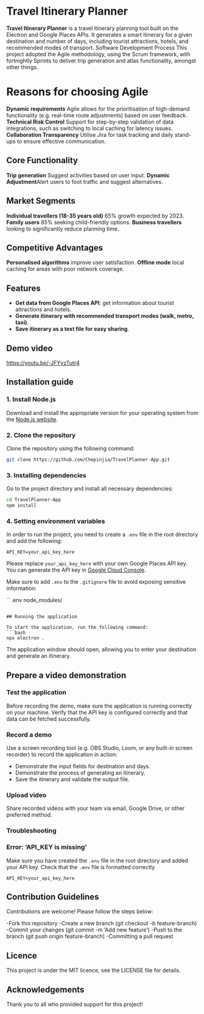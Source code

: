 # Travel Itinerary Planner

**Travel Itinerary Planner** is a travel itinerary planning tool built on the Electron and Google Places APIs. It generates a smart itinerary for a given destination and number of days, including tourist attractions, hotels, and recommended modes of transport.
Software Development Process
This project adopted the Agile methodology, using the Scrum framework, with fortnightly Sprints to deliver trip generation and atlas functionality, amongst other things.

# Reasons for choosing Agile

**Dynamic requirements** Agile allows for the prioritisation of high-demand functionality (e.g. real-time route adjustments) based on user feedback.
**Technical Risk Control** Support for step-by-step validation of data integrations, such as switching to local caching for latency issues.
**Collaboration Transparency** Utilise Jira for task tracking and daily stand-ups to ensure effective communication.

## Core Functionality
**Trip generation** Suggest activities based on user input.
**Dynamic Adjustment**Alert users to foot traffic and suggest alternatives.

## Market Segments
**Individual travellers (18-35 years old)** 65% growth expected by 2023.
**Family users** 85% seeking child-friendly options.
**Business travellers** looking to significantly reduce planning time.

## Competitive Advantages
**Personalised algorithms** improve user satisfaction.
**Offline mode** local caching for areas with poor network coverage.

## Features

- **Get data from Google Places API**: get information about tourist attractions and hotels.
- **Generate itinerary with recommended transport modes (walk, metro, taxi)**.
- **Save itinerary as a text file for easy sharing**.

## Demo video

https://youtu.be/-JFYyzTutr4

## Installation guide

### 1. Install Node.js

Download and install the appropriate version for your operating system from the [Node.js website](https://nodejs.org).

### 2. Clone the repository

Clone the repository using the following command:

```bash
git clone https://github.com/Chepinjia/TravelPlanner-App.git
```

### 3. Installing dependencies

Go to the project directory and install all necessary dependencies:

```bash
cd TravelPlanner-App
npm install
```

### 4. Setting environment variables

In order to run the project, you need to create a `.env` file in the root directory and add the following:

```
API_KEY=your_api_key_here
```

Please replace `your_api_key_here` with your own Google Places API key. You can generate the API key in [Google Cloud Console](https://console.cloud.google.com/).

Make sure to add `.env` to the `.gitignore` file to avoid exposing sensitive information:

``
.env
node_modules/
```

## Running the application

To start the application, run the following command:
```bash
npx electron .
```

The application window should open, allowing you to enter your destination and generate an itinerary.

## Prepare a video demonstration

### Test the application

Before recording the demo, make sure the application is running correctly on your machine. Verify that the API key is configured correctly and that data can be fetched successfully.

### Record a demo

Use a screen recording tool (e.g. OBS Studio, Loom, or any built-in screen recorder) to record the application in action:
- Demonstrate the input fields for destination and days.
- Demonstrate the process of generating an itinerary.
- Save the itinerary and validate the output file.

### Upload video

Share recorded videos with your team via email, Google Drive, or other preferred method.

### Troubleshooting

### Error: ‘API_KEY is missing’


Make sure you have created the `.env` file in the root directory and added your API key. Check that the `.env` file is formatted correctly

```
API_KEY=your_api_key_here
```
## Contribution Guidelines
Contributions are welcome! Please follow the steps below:

-Fork this repository
-Create a new branch (git checkout -b feature-branch)
-Commit your changes (git commit -m ‘Add new feature’)
-Push to the branch (git push origin feature-branch)
-Committing a pull request

## Licence
This project is under the MIT licence, see the LICENSE file for details.

## Acknowledgements
Thank you to all who provided support for this project!


